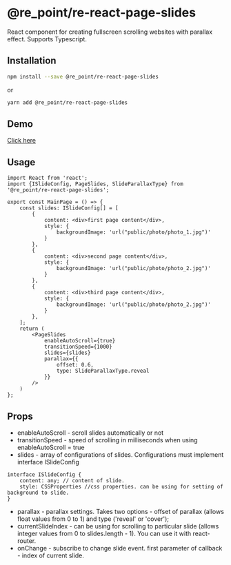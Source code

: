 # @re_point/re-react-page-slides

React component for creating fullscreen scrolling websites with parallax effect. Supports Typescript.

## Installation

```sh
npm install --save @re_point/re-react-page-slides
```

or

```sh
yarn add @re_point/re-react-page-slides
```

## Demo

[Click here](https://wermetal.github.io/react-page-slides/)

## Usage

```
import React from 'react';
import {ISlideConfig, PageSlides, SlideParallaxType} from '@re_point/re-react-page-slides';

export const MainPage = () => {
    const slides: ISlideConfig[] = [
        {
            content: <div>first page content</div>,
            style: {
                backgroundImage: 'url("public/photo/photo_1.jpg")'
            }
        },
        {
            content: <div>second page content</div>,
            style: {
                backgroundImage: 'url("public/photo/photo_2.jpg")'
            }
        },
        {
            content: <div>third page content</div>,
            style: {
                backgroundImage: 'url("public/photo/photo_2.jpg")'
            }
        },
    ];
    return (
        <PageSlides
            enableAutoScroll={true}
            transitionSpeed={1000}
            slides={slides}
            parallax={{
                offset: 0.6,
                type: SlideParallaxType.reveal
            }}
        />
    )
};
```

## Props

- enableAutoScroll - scroll slides automatically or not
- transitionSpeed - speed of scrolling in milliseconds when using enableAutoScroll = true
- slides - array of configurations of slides. Configurations must implement interface ISlideConfig

```
interface ISlideConfig {
    content: any; // content of slide.
    style: CSSProperties //css properties. can be using for setting of background to slide.
}
```

- parallax - parallax settings. Takes two options - offset of parallax (allows float values from 0 to 1) and type ('reveal' or 'cover');
- currentSlideIndex - can be using for scrolling to particular slide (allows integer values from 0 to slides.length - 1). You can use it with react-router.
- onChange - subscribe to change slide event. first parameter of callback - index of current slide.
